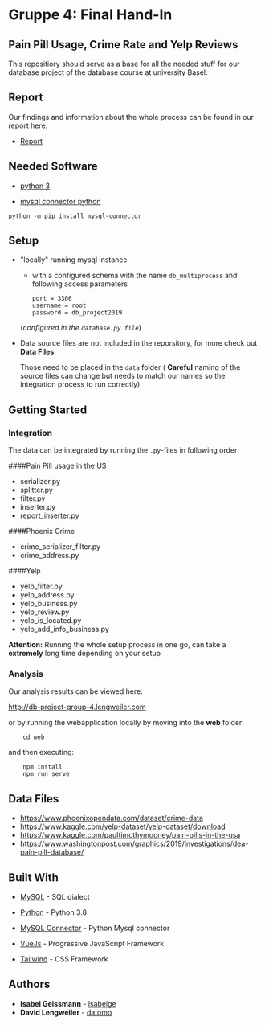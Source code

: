 # Gruppe 4: Final Hand-In

## Pain Pill Usage, Crime Rate and Yelp Reviews

This repositiory should serve as a base for all the needed stuff for our database project of the database course
at university Basel.

## Report

Our findings and information about the whole process can be found in our report here:

- [Report](report-group-4.pdf)

## Needed Software

* [python 3](https://www.python.org/)

* [mysql connector python](https://www.mysql.com/products/connector/)
```
python -m pip install mysql-connector
```


## Setup

* "locally" running mysql instance 

  * with a configured schema with the name ```db_multiprocess```
   and following access parameters

        port = 3306
        username = root
        password = db_project2019

  
  (*configured in the ```database.py file```*)
  
* Data source files are not included in the reporsitory, for more check out **Data Files**
  
  Those need to be placed in the ```data``` folder ( **Careful** naming of the source files can change but needs to match our names so the integration process to run correctly)
  
## Getting Started
### Integration
The data can be integrated by running the ```.py```-files in following order:

####Pain Pill usage in the US
* serializer.py
* splitter.py
* filter.py
* inserter.py
* report_inserter.py

####Phoenix Crime
* crime_serializer_filter.py
* crime_address.py

####Yelp
* yelp_filter.py
* yelp_address.py
* yelp_business.py
* yelp_review.py
* yelp_is_located.py
* yelp_add_info_business.py
 

**Attention:** Running the whole setup process in one go, can take a **extremely** long time depending on your setup 

### Analysis
Our analysis results can be viewed here:

http://db-project-group-4.lengweiler.com

or by running the webapplication locally by moving into the **web** folder:
```
    cd web
```
and then executing:
```
    npm install
    npm run serve
```

## Data Files

- https://www.phoenixopendata.com/dataset/crime-data
- https://www.kaggle.com/yelp-dataset/yelp-dataset/download
- https://www.kaggle.com/paultimothymooney/pain-pills-in-the-usa
- https://www.washingtonpost.com/graphics/2019/investigations/dea-pain-pill-database/

## Built With

* [MySQL](https://www.mysql.com/) - SQL dialect

* [Python](https://www.python.org/) - Python 3.8

* [MySQL Connector](https://www.mysql.com/products/connector/) - Python Mysql connector
* [VueJs](https://vuejs.org/) - Progressive JavaScript Framework
* [Tailwind](https://tailwindcss.com/) - CSS Framework


## Authors

* **Isabel Geissmann**  - [isabelge](https://github.com/isabelge)
* **David Lengweiler**  - [datomo](https://github.com/datomo)





